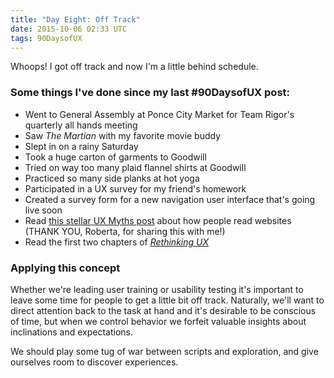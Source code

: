 ```yaml
---
title: "Day Eight: Off Track"
date: 2015-10-06 02:33 UTC
tags: 90DaysofUX
---
```


Whoops! I got off track and now I'm a little behind schedule.

### Some things I've done since my last #90DaysofUX post:

* Went to General Assembly at Ponce City Market for Team Rigor's quarterly all hands meeting
* Saw *The Martian* with my favorite movie buddy
* Slept in on a rainy Saturday
* Took a huge carton of garments to Goodwill
* Tried on way too many plaid flannel shirts at Goodwill
* Practiced so many side planks at hot yoga
* Participated in a UX survey for my friend's homework
* Created a survey form for a new navigation user interface that's going live soon
* Read [this stellar UX Myths post](http://uxmyths.com/post/647473628/myth-people-read-on-the-web) about how people read websites (THANK YOU, Roberta, for sharing this with me!)
* Read the first two chapters of [*Rethinking UX*](https://shop.smashingmagazine.com/products/smashing-ebook-rethinking-ux)

### Applying this concept

Whether we're leading user training or usability testing it's important to leave some time for people to get a little bit off track. Naturally, we'll want to direct attention back to the task at hand and it's desirable to be conscious of time, but when we control behavior we forfeit valuable insights about inclinations and expectations.

We should play some tug of war between scripts and exploration, and give ourselves room to discover experiences.